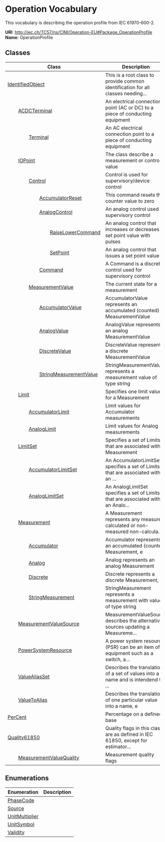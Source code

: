 # Operation Vocabulary

This vocabulary is describing the operation profile from IEC 61970-600-2.

**URI**: http://iec.ch/TC57/ns/CIM/Operation-EU#Package_OperationProfile<br />
**Name**: OperationProfile



## Classes

| Class | Description |
| --- | --- |
| [IdentifiedObject](IdentifiedObject.md) | This is a root class to provide common identification for all classes needing... |
| &nbsp;&nbsp;&nbsp;&nbsp;&nbsp;&nbsp;&nbsp;&nbsp;[ACDCTerminal](ACDCTerminal.md) | An electrical connection point (AC or DC) to a piece of conducting equipment |
| &nbsp;&nbsp;&nbsp;&nbsp;&nbsp;&nbsp;&nbsp;&nbsp;&nbsp;&nbsp;&nbsp;&nbsp;&nbsp;&nbsp;&nbsp;&nbsp;[Terminal](Terminal.md) | An AC electrical connection point to a piece of conducting equipment |
| &nbsp;&nbsp;&nbsp;&nbsp;&nbsp;&nbsp;&nbsp;&nbsp;[IOPoint](IOPoint.md) | The class describe a measurement or control value |
| &nbsp;&nbsp;&nbsp;&nbsp;&nbsp;&nbsp;&nbsp;&nbsp;&nbsp;&nbsp;&nbsp;&nbsp;&nbsp;&nbsp;&nbsp;&nbsp;[Control](Control.md) | Control is used for supervisory/device control |
| &nbsp;&nbsp;&nbsp;&nbsp;&nbsp;&nbsp;&nbsp;&nbsp;&nbsp;&nbsp;&nbsp;&nbsp;&nbsp;&nbsp;&nbsp;&nbsp;&nbsp;&nbsp;&nbsp;&nbsp;&nbsp;&nbsp;&nbsp;&nbsp;[AccumulatorReset](AccumulatorReset.md) | This command resets the counter value to zero |
| &nbsp;&nbsp;&nbsp;&nbsp;&nbsp;&nbsp;&nbsp;&nbsp;&nbsp;&nbsp;&nbsp;&nbsp;&nbsp;&nbsp;&nbsp;&nbsp;&nbsp;&nbsp;&nbsp;&nbsp;&nbsp;&nbsp;&nbsp;&nbsp;[AnalogControl](AnalogControl.md) | An analog control used for supervisory control |
| &nbsp;&nbsp;&nbsp;&nbsp;&nbsp;&nbsp;&nbsp;&nbsp;&nbsp;&nbsp;&nbsp;&nbsp;&nbsp;&nbsp;&nbsp;&nbsp;&nbsp;&nbsp;&nbsp;&nbsp;&nbsp;&nbsp;&nbsp;&nbsp;&nbsp;&nbsp;&nbsp;&nbsp;&nbsp;&nbsp;&nbsp;&nbsp;[RaiseLowerCommand](RaiseLowerCommand.md) | An analog control that increases or decreases a set point value with pulses |
| &nbsp;&nbsp;&nbsp;&nbsp;&nbsp;&nbsp;&nbsp;&nbsp;&nbsp;&nbsp;&nbsp;&nbsp;&nbsp;&nbsp;&nbsp;&nbsp;&nbsp;&nbsp;&nbsp;&nbsp;&nbsp;&nbsp;&nbsp;&nbsp;&nbsp;&nbsp;&nbsp;&nbsp;&nbsp;&nbsp;&nbsp;&nbsp;[SetPoint](SetPoint.md) | An analog control that issues a set point value |
| &nbsp;&nbsp;&nbsp;&nbsp;&nbsp;&nbsp;&nbsp;&nbsp;&nbsp;&nbsp;&nbsp;&nbsp;&nbsp;&nbsp;&nbsp;&nbsp;&nbsp;&nbsp;&nbsp;&nbsp;&nbsp;&nbsp;&nbsp;&nbsp;[Command](Command.md) | A Command is a discrete control used for supervisory control |
| &nbsp;&nbsp;&nbsp;&nbsp;&nbsp;&nbsp;&nbsp;&nbsp;&nbsp;&nbsp;&nbsp;&nbsp;&nbsp;&nbsp;&nbsp;&nbsp;[MeasurementValue](MeasurementValue.md) | The current state for a measurement |
| &nbsp;&nbsp;&nbsp;&nbsp;&nbsp;&nbsp;&nbsp;&nbsp;&nbsp;&nbsp;&nbsp;&nbsp;&nbsp;&nbsp;&nbsp;&nbsp;&nbsp;&nbsp;&nbsp;&nbsp;&nbsp;&nbsp;&nbsp;&nbsp;[AccumulatorValue](AccumulatorValue.md) | AccumulatorValue represents an accumulated (counted) MeasurementValue |
| &nbsp;&nbsp;&nbsp;&nbsp;&nbsp;&nbsp;&nbsp;&nbsp;&nbsp;&nbsp;&nbsp;&nbsp;&nbsp;&nbsp;&nbsp;&nbsp;&nbsp;&nbsp;&nbsp;&nbsp;&nbsp;&nbsp;&nbsp;&nbsp;[AnalogValue](AnalogValue.md) | AnalogValue represents an analog MeasurementValue |
| &nbsp;&nbsp;&nbsp;&nbsp;&nbsp;&nbsp;&nbsp;&nbsp;&nbsp;&nbsp;&nbsp;&nbsp;&nbsp;&nbsp;&nbsp;&nbsp;&nbsp;&nbsp;&nbsp;&nbsp;&nbsp;&nbsp;&nbsp;&nbsp;[DiscreteValue](DiscreteValue.md) | DiscreteValue represents a discrete MeasurementValue |
| &nbsp;&nbsp;&nbsp;&nbsp;&nbsp;&nbsp;&nbsp;&nbsp;&nbsp;&nbsp;&nbsp;&nbsp;&nbsp;&nbsp;&nbsp;&nbsp;&nbsp;&nbsp;&nbsp;&nbsp;&nbsp;&nbsp;&nbsp;&nbsp;[StringMeasurementValue](StringMeasurementValue.md) | StringMeasurementValue represents a measurement value of type string |
| &nbsp;&nbsp;&nbsp;&nbsp;&nbsp;&nbsp;&nbsp;&nbsp;[Limit](Limit.md) | Specifies one limit value for a Measurement |
| &nbsp;&nbsp;&nbsp;&nbsp;&nbsp;&nbsp;&nbsp;&nbsp;&nbsp;&nbsp;&nbsp;&nbsp;&nbsp;&nbsp;&nbsp;&nbsp;[AccumulatorLimit](AccumulatorLimit.md) | Limit values for Accumulator measurements |
| &nbsp;&nbsp;&nbsp;&nbsp;&nbsp;&nbsp;&nbsp;&nbsp;&nbsp;&nbsp;&nbsp;&nbsp;&nbsp;&nbsp;&nbsp;&nbsp;[AnalogLimit](AnalogLimit.md) | Limit values for Analog measurements |
| &nbsp;&nbsp;&nbsp;&nbsp;&nbsp;&nbsp;&nbsp;&nbsp;[LimitSet](LimitSet.md) | Specifies a set of Limits that are associated with a Measurement |
| &nbsp;&nbsp;&nbsp;&nbsp;&nbsp;&nbsp;&nbsp;&nbsp;&nbsp;&nbsp;&nbsp;&nbsp;&nbsp;&nbsp;&nbsp;&nbsp;[AccumulatorLimitSet](AccumulatorLimitSet.md) | An AccumulatorLimitSet specifies a set of Limits that are associated with an ... |
| &nbsp;&nbsp;&nbsp;&nbsp;&nbsp;&nbsp;&nbsp;&nbsp;&nbsp;&nbsp;&nbsp;&nbsp;&nbsp;&nbsp;&nbsp;&nbsp;[AnalogLimitSet](AnalogLimitSet.md) | An AnalogLimitSet specifies a set of Limits that are associated with an Analo... |
| &nbsp;&nbsp;&nbsp;&nbsp;&nbsp;&nbsp;&nbsp;&nbsp;[Measurement](Measurement.md) | A Measurement represents any measured, calculated or non-measured non-calcula... |
| &nbsp;&nbsp;&nbsp;&nbsp;&nbsp;&nbsp;&nbsp;&nbsp;&nbsp;&nbsp;&nbsp;&nbsp;&nbsp;&nbsp;&nbsp;&nbsp;[Accumulator](Accumulator.md) | Accumulator represents an accumulated (counted) Measurement, e |
| &nbsp;&nbsp;&nbsp;&nbsp;&nbsp;&nbsp;&nbsp;&nbsp;&nbsp;&nbsp;&nbsp;&nbsp;&nbsp;&nbsp;&nbsp;&nbsp;[Analog](Analog.md) | Analog represents an analog Measurement |
| &nbsp;&nbsp;&nbsp;&nbsp;&nbsp;&nbsp;&nbsp;&nbsp;&nbsp;&nbsp;&nbsp;&nbsp;&nbsp;&nbsp;&nbsp;&nbsp;[Discrete](Discrete.md) | Discrete represents a discrete Measurement, i |
| &nbsp;&nbsp;&nbsp;&nbsp;&nbsp;&nbsp;&nbsp;&nbsp;&nbsp;&nbsp;&nbsp;&nbsp;&nbsp;&nbsp;&nbsp;&nbsp;[StringMeasurement](StringMeasurement.md) | StringMeasurement represents a measurement with values of type string |
| &nbsp;&nbsp;&nbsp;&nbsp;&nbsp;&nbsp;&nbsp;&nbsp;[MeasurementValueSource](MeasurementValueSource.md) | MeasurementValueSource describes the alternative sources updating a Measureme... |
| &nbsp;&nbsp;&nbsp;&nbsp;&nbsp;&nbsp;&nbsp;&nbsp;[PowerSystemResource](PowerSystemResource.md) | A power system resource (PSR) can be an item of equipment such as a switch, a... |
| &nbsp;&nbsp;&nbsp;&nbsp;&nbsp;&nbsp;&nbsp;&nbsp;[ValueAliasSet](ValueAliasSet.md) | Describes the translation of a set of values into a name and is intendend to ... |
| &nbsp;&nbsp;&nbsp;&nbsp;&nbsp;&nbsp;&nbsp;&nbsp;[ValueToAlias](ValueToAlias.md) | Describes the translation of one particular value into a name, e |
| [PerCent](PerCent.md) | Percentage on a defined base |
| [Quality61850](Quality61850.md) | Quality flags in this class are as defined in IEC 61850, except for estimator... |
| &nbsp;&nbsp;&nbsp;&nbsp;&nbsp;&nbsp;&nbsp;&nbsp;[MeasurementValueQuality](MeasurementValueQuality.md) | Measurement quality flags |





## Enumerations

| Enumeration | Description |
| --- | --- |
| [PhaseCode](PhaseCode.md) |  |
| [Source](Source.md) |  |
| [UnitMultiplier](UnitMultiplier.md) |  |
| [UnitSymbol](UnitSymbol.md) |  |
| [Validity](Validity.md) |  |




